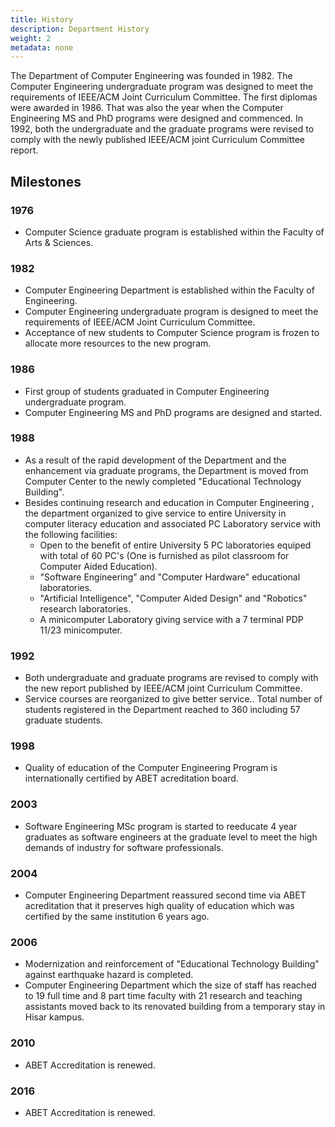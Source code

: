 ```yaml
---
title: History
description: Department History
weight: 2
metadata: none
---
```


The Department of Computer Engineering was founded in 1982. The Computer
Engineering undergraduate program was designed to meet the requirements of
IEEE/ACM Joint Curriculum Committee. The first diplomas were awarded in 1986.
That was also the year when the Computer Engineering MS and PhD programs were
designed and commenced. In 1992, both the undergraduate and the graduate
programs were revised to comply with the newly published IEEE/ACM joint
Curriculum Committee report.

## Milestones

### 1976

- Computer Science graduate program is established within the Faculty of Arts &
  Sciences.

### 1982

- Computer Engineering Department is established within the Faculty of
  Engineering.
- Computer Engineering undergraduate program is designed to meet the
  requirements of IEEE/ACM Joint Curriculum Committee.
- Acceptance of new students to Computer Science program is frozen to allocate
  more resources to the new program.

### 1986

- First group of students graduated in Computer Engineering undergraduate
  program.
- Computer Engineering MS and PhD programs are designed and started.

### 1988

- As a result of the rapid development of the Department and the enhancement via
  graduate programs, the Department is moved from Computer Center to the newly
  completed "Educational Technology Building".
- Besides continuing research and education in Computer Engineering , the
  department organized to give service to entire University in computer literacy
  education and associated PC Laboratory service with the following facilities:
  - Open to the benefit of entire University 5 PC laboratories equiped with
    total of 60 PC's (One is furnished as pilot classroom for Computer Aided
    Education).
  - "Software Engineering" and "Computer Hardware" educational laboratories.
  - "Artificial Intelligence", "Computer Aided Design" and "Robotics" research
    laboratories.
  - A minicomputer Laboratory giving service with a 7 terminal PDP 11/23
    minicomputer.

### 1992

- Both undergraduate and graduate programs are revised to comply with the new
  report published by IEEE/ACM joint Curriculum Committee.
- Service courses are reorganized to give better service.. Total number of
  students registered in the Department reached to 360 including 57 graduate
  students.

### 1998

- Quality of education of the Computer Engineering Program is internationally
  certified by ABET acreditation board.

### 2003

- Software Engineering MSc program is started to reeducate 4 year graduates as
  software engineers at the graduate level to meet the high demands of industry
  for software professionals.

### 2004

- Computer Engineering Department reassured second time via ABET acreditation
  that it preserves high quality of education which was certified by the same
  institution 6 years ago.

### 2006

- Modernization and reinforcement of "Educational Technology Building" against
  earthquake hazard is completed.
- Computer Engineering Department which the size of staff has reached to 19 full
  time and 8 part time faculty with 21 research and teaching assistants moved
  back to its renovated building from a temporary stay in Hisar kampus.

### 2010

- ABET Accreditation is renewed.

### 2016

- ABET Accreditation is renewed.
